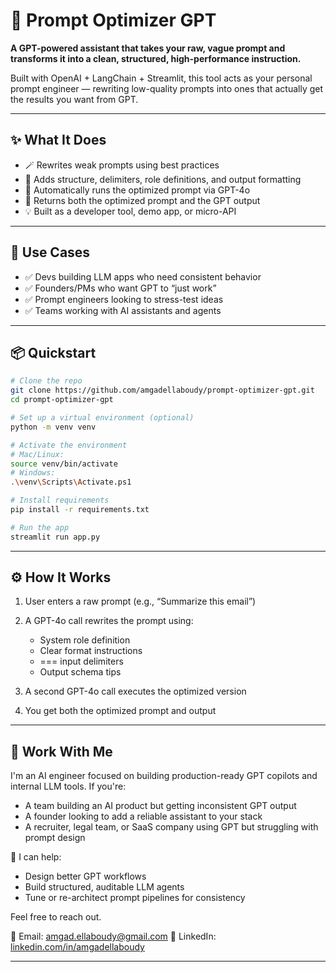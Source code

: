 # 🧠 Prompt Optimizer GPT

**A GPT-powered assistant that takes your raw, vague prompt and transforms it into a clean, structured, high-performance instruction.**

Built with OpenAI + LangChain + Streamlit, this tool acts as your personal prompt engineer — rewriting low-quality prompts into ones that actually get the results you want from GPT.

---

## ✨ What It Does

* 🪄 Rewrites weak prompts using best practices
* 📐 Adds structure, delimiters, role definitions, and output formatting
* 🤖 Automatically runs the optimized prompt via GPT-4o
* 🧪 Returns both the optimized prompt and the GPT output
* 💡 Built as a developer tool, demo app, or micro-API

---

## 🔧 Use Cases

* ✅ Devs building LLM apps who need consistent behavior
* ✅ Founders/PMs who want GPT to “just work”
* ✅ Prompt engineers looking to stress-test ideas
* ✅ Teams working with AI assistants and agents

---

## 📦 Quickstart

```bash
# Clone the repo
git clone https://github.com/amgadellaboudy/prompt-optimizer-gpt.git
cd prompt-optimizer-gpt

# Set up a virtual environment (optional)
python -m venv venv

# Activate the environment
# Mac/Linux:
source venv/bin/activate
# Windows:
.\venv\Scripts\Activate.ps1

# Install requirements
pip install -r requirements.txt

# Run the app
streamlit run app.py
```

---

## ⚙️ How It Works

1. User enters a raw prompt (e.g., “Summarize this email”)
2. A GPT-4o call rewrites the prompt using:

   * System role definition
   * Clear format instructions
   * \=== input delimiters
   * Output schema tips
3. A second GPT-4o call executes the optimized version
4. You get both the optimized prompt and output

---

## 👋 Work With Me

I'm an AI engineer focused on building production-ready GPT copilots and internal LLM tools. If you're:

* A team building an AI product but getting inconsistent GPT output
* A founder looking to add a reliable assistant to your stack
* A recruiter, legal team, or SaaS company using GPT but struggling with prompt design

📩 I can help:

* Design better GPT workflows
* Build structured, auditable LLM agents
* Tune or re-architect prompt pipelines for consistency

Feel free to reach out.

📧 Email: [amgad.ellaboudy@gmail.com](mailto:amgad.ellaboudy@gmail.com)
🔗 LinkedIn: [linkedin.com/in/amgadellaboudy](https://www.linkedin.com/in/amgad-ellaboudy-aa596726/)

---
